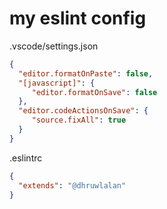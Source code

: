 # my eslint config

.vscode/settings.json
```json
{
  "editor.formatOnPaste": false,
  "[javascript]": {
     "editor.formatOnSave": false
  },
  "editor.codeActionsOnSave": {
     "source.fixAll": true
  }
}
```

.eslintrc
```json
{
  "extends": "@dhruwlalan"
}
```